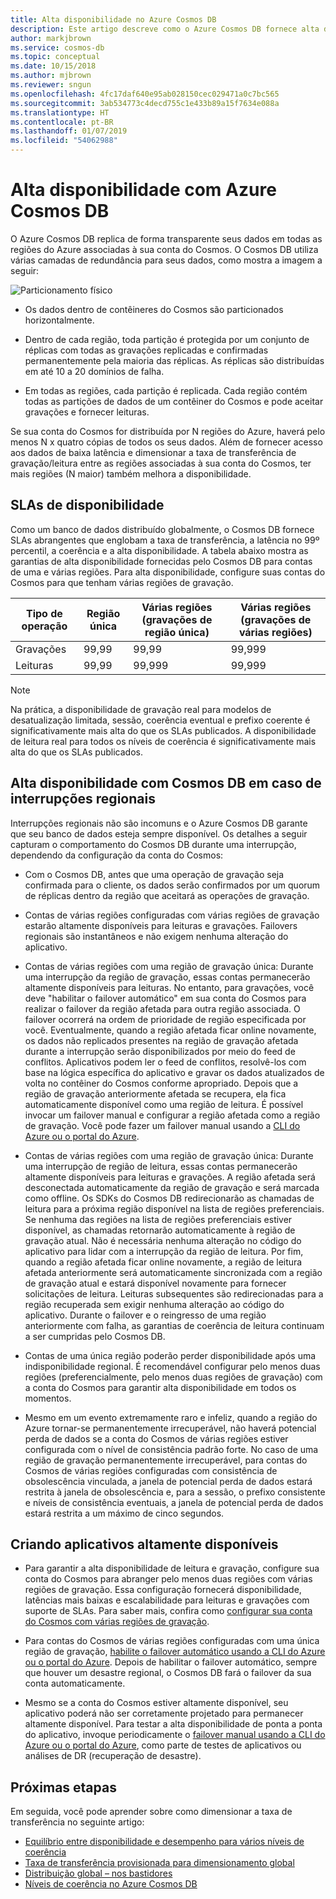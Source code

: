 ```yaml
---
title: Alta disponibilidade no Azure Cosmos DB
description: Este artigo descreve como o Azure Cosmos DB fornece alta disponibilidade
author: markjbrown
ms.service: cosmos-db
ms.topic: conceptual
ms.date: 10/15/2018
ms.author: mjbrown
ms.reviewer: sngun
ms.openlocfilehash: 4fc17daf640e95ab028150cec029471a0c7bc565
ms.sourcegitcommit: 3ab534773c4decd755c1e433b89a15f7634e088a
ms.translationtype: HT
ms.contentlocale: pt-BR
ms.lasthandoff: 01/07/2019
ms.locfileid: "54062988"
---
```

# <a name="high-availability-with-azure-cosmos-db"></a>Alta disponibilidade com Azure Cosmos DB

O Azure Cosmos DB replica de forma transparente seus dados em todas as regiões do Azure associadas à sua conta do Cosmos. O Cosmos DB utiliza várias camadas de redundância para seus dados, como mostra a imagem a seguir:

![Particionamento físico](./media/high-availability/cosmosdb-data-redundancy.png)

- Os dados dentro de contêineres do Cosmos são particionados horizontalmente.

- Dentro de cada região, toda partição é protegida por um conjunto de réplicas com todas as gravações replicadas e confirmadas permanentemente pela maioria das réplicas. As réplicas são distribuídas em até 10 a 20 domínios de falha.

- Em todas as regiões, cada partição é replicada. Cada região contém todas as partições de dados de um contêiner do Cosmos e pode aceitar gravações e fornecer leituras.  

Se sua conta do Cosmos for distribuída por N regiões do Azure, haverá pelo menos N x quatro cópias de todos os seus dados. Além de fornecer acesso aos dados de baixa latência e dimensionar a taxa de transferência de gravação/leitura entre as regiões associadas à sua conta do Cosmos, ter mais regiões (N maior) também melhora a disponibilidade.  

## <a name="slas-for-availability"></a>SLAs de disponibilidade

Como um banco de dados distribuído globalmente, o Cosmos DB fornece SLAs abrangentes que englobam a taxa de transferência, a latência no 99º percentil, a coerência e a alta disponibilidade. A tabela abaixo mostra as garantias de alta disponibilidade fornecidas pelo Cosmos DB para contas de uma e várias regiões. Para alta disponibilidade, configure suas contas do Cosmos para que tenham várias regiões de gravação.

|Tipo de operação  | Região única |Várias regiões (gravações de região única)|Várias regiões (gravações de várias regiões) |
|---------|---------|---------|-------|
|Gravações    | 99,99    |99,99   |99,999|
|Leituras     | 99,99    |99,999  |99,999|

> [!NOTE]
> Na prática, a disponibilidade de gravação real para modelos de desatualização limitada, sessão, coerência eventual e prefixo coerente é significativamente mais alta do que os SLAs publicados. A disponibilidade de leitura real para todos os níveis de coerência é significativamente mais alta do que os SLAs publicados.

## <a name="high-availability-with-cosmos-db-in-the-face-of-regional-outages"></a>Alta disponibilidade com Cosmos DB em caso de interrupções regionais

Interrupções regionais não são incomuns e o Azure Cosmos DB garante que seu banco de dados esteja sempre disponível. Os detalhes a seguir capturam o comportamento do Cosmos DB durante uma interrupção, dependendo da configuração da conta do Cosmos:

- Com o Cosmos DB, antes que uma operação de gravação seja confirmada para o cliente, os dados serão confirmados por um quorum de réplicas dentro da região que aceitará as operações de gravação.

- Contas de várias regiões configuradas com várias regiões de gravação estarão altamente disponíveis para leituras e gravações. Failovers regionais são instantâneos e não exigem nenhuma alteração do aplicativo.

- Contas de várias regiões com uma região de gravação única: Durante uma interrupção da região de gravação, essas contas permanecerão altamente disponíveis para leituras. No entanto, para gravações, você deve "habilitar o failover automático" em sua conta do Cosmos para realizar o failover da região afetada para outra região associada. O failover ocorrerá na ordem de prioridade de região especificada por você. Eventualmente, quando a região afetada ficar online novamente, os dados não replicados presentes na região de gravação afetada durante a interrupção serão disponibilizados por meio do feed de conflitos. Aplicativos podem ler o feed de conflitos, resolvê-los com base na lógica específica do aplicativo e gravar os dados atualizados de volta no contêiner do Cosmos conforme apropriado. Depois que a região de gravação anteriormente afetada se recupera, ela fica automaticamente disponível como uma região de leitura. É possível invocar um failover manual e configurar a região afetada como a região de gravação. Você pode fazer um failover manual usando a [CLI do Azure ou o portal do Azure](how-to-manage-database-account.md#manual-failover).  

- Contas de várias regiões com uma região de gravação única: Durante uma interrupção de região de leitura, essas contas permanecerão altamente disponíveis para leituras e gravações. A região afetada será desconectada automaticamente da região de gravação e será marcada como offline. Os SDKs do Cosmos DB redirecionarão as chamadas de leitura para a próxima região disponível na lista de regiões preferenciais. Se nenhuma das regiões na lista de regiões preferenciais estiver disponível, as chamadas retornarão automaticamente à região de gravação atual. Não é necessária nenhuma alteração no código do aplicativo para lidar com a interrupção da região de leitura. Por fim, quando a região afetada ficar online novamente, a região de leitura afetada anteriormente será automaticamente sincronizada com a região de gravação atual e estará disponível novamente para fornecer solicitações de leitura. Leituras subsequentes são redirecionadas para a região recuperada sem exigir nenhuma alteração ao código do aplicativo. Durante o failover e o reingresso de uma região anteriormente com falha, as garantias de coerência de leitura continuam a ser cumpridas pelo Cosmos DB.

- Contas de uma única região poderão perder disponibilidade após uma indisponibilidade regional. É recomendável configurar pelo menos duas regiões (preferencialmente, pelo menos duas regiões de gravação) com a conta do Cosmos para garantir alta disponibilidade em todos os momentos.

- Mesmo em um evento extremamente raro e infeliz, quando a região do Azure tornar-se permanentemente irrecuperável, não haverá potencial perda de dados se a conta do Cosmos de várias regiões estiver configurada com o nível de consistência padrão forte. No caso de uma região de gravação permanentemente irrecuperável, para contas do Cosmos de várias regiões configuradas com consistência de obsolescência vinculada, a janela de potencial perda de dados estará restrita à janela de obsolescência e, para a sessão, o prefixo consistente e níveis de consistência eventuais, a janela de potencial perda de dados estará restrita a um máximo de cinco segundos.

## <a name="building-highly-available-applications"></a>Criando aplicativos altamente disponíveis

- Para garantir a alta disponibilidade de leitura e gravação, configure sua conta do Cosmos para abranger pelo menos duas regiões com várias regiões de gravação. Essa configuração fornecerá disponibilidade, latências mais baixas e escalabilidade para leituras e gravações com suporte de SLAs. Para saber mais, confira como [configurar sua conta do Cosmos com várias regiões de gravação](tutorial-global-distribution-sql-api.md).

- Para contas do Cosmos de várias regiões configuradas com uma única região de gravação, [habilite o failover automático usando a CLI do Azure ou o portal do Azure](how-to-manage-database-account.md#automatic-failover). Depois de habilitar o failover automático, sempre que houver um desastre regional, o Cosmos DB fará o failover da sua conta automaticamente.  

- Mesmo se a conta do Cosmos estiver altamente disponível, seu aplicativo poderá não ser corretamente projetado para permanecer altamente disponível. Para testar a alta disponibilidade de ponta a ponta do aplicativo, invoque periodicamente o [failover manual usando a CLI do Azure ou o portal do Azure](how-to-manage-database-account.md#manual-failover), como parte de testes de aplicativos ou análises de DR (recuperação de desastre).

## <a name="next-steps"></a>Próximas etapas

Em seguida, você pode aprender sobre como dimensionar a taxa de transferência no seguinte artigo:

* [Equilíbrio entre disponibilidade e desempenho para vários níveis de coerência](consistency-levels-tradeoffs.md)
* [Taxa de transferência provisionada para dimensionamento global](scaling-throughput.md)
* [Distribuição global – nos bastidores](global-dist-under-the-hood.md)
* [Níveis de coerência no Azure Cosmos DB](consistency-levels.md)
